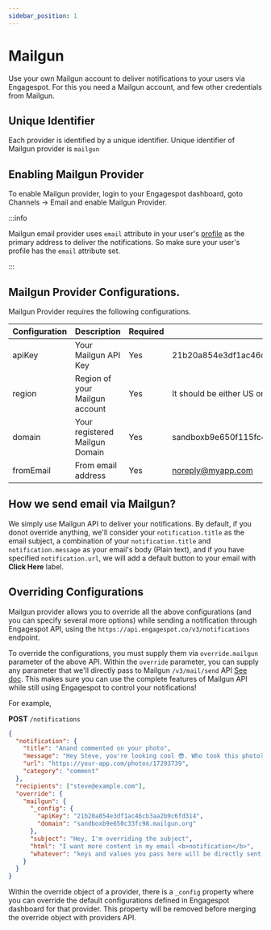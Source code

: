 ```yaml
---
sidebar_position: 1
---
```

# Mailgun

Use your own Mailgun account to deliver notifications to your users via Engagespot. For this you need a Mailgun account, and few other credentials from Mailgun.

## Unique Identifier

Each provider is identified by a unique identifier. Unique identifier of Mailgun provider is `mailgun`

## Enabling Mailgun Provider

To enable Mailgun provider, login to your Engagespot dashboard, goto Channels -> Email and enable Mailgun Provider.

:::info

Mailgun email provider uses `email` attribute in your user's [profile](../../../profile/what-are-user-profiles.mdx) as the primary address to deliver the notifications. So make sure your user's profile has the `email` attribute set.

:::

## Mailgun Provider Configurations.

Mailgun Provider requires the following configurations.

| Configuration | Description                    | Required | Example                                             |
| ------------- | ------------------------------ | -------- | --------------------------------------------------- |
| apiKey        | Your Mailgun API Key           | Yes      | 21b20a854e3df1ac46cb3aa2b9c6fd314                   |
| region        | Region of your Mailgun account | Yes      | It should be either US or EU                        |
| domain        | Your registered Mailgun Domain | Yes      | sandboxb9e650f115fc4f55beer32b60c33fc98.mailgun.org |
| fromEmail     | From email address             | Yes      | noreply@myapp.com                                   |

## How we send email via Mailgun?

We simply use Mailgun API to deliver your notifications. By default, if you donot override anything, we'll consider your `notification.title` as the email subject, a combination of your `notification.title` and `notification.message` as your email's body (Plain text), and if you have specified `notification.url`, we will add a default button to your email with **Click Here** label.

## Overriding Configurations

Mailgun provider allows you to override all the above configurations (and you can specify several more options) while sending a notification through Engagespot API, using the `https://api.engagespot.co/v3/notifications` endpoint.

To override the configurations, you must supply them via `override.mailgun` parameter of the above API. Within the `override` parameter, you can supply any parameter that we'll directly pass to Mailgun `/v3/mail/send` API [See doc](https://documentation.mailgun.com/en/latest/api-sending.html#sending). This makes sure you can use the complete features of Mailgun API while still using Engagespot to control your notifications!

For example,

**POST** `/notifications`

```json
{
  "notification": {
    "title": "Anand commented on your photo",
    "message": "Hey Steve, you're looking cool 😎. Who took this photo?",
    "url": "https://your-app.com/photos/17293739",
    "category": "comment"
  },
  "recipients": ["steve@example.com"],
  "override": {
    "mailgun": {
      "_config": {
        "apiKey": "21b20a854e3df1ac46cb3aa2b9c6fd314",
        "domain": "sandboxb9e650c33fc98.mailgun.org"
      },
      "subject": "Hey, I'm overriding the subject",
      "html": "I want more content in my email <b>notification</b>",
      "whatever": "keys and values you pass here will be directly sent to Mailgun's Send API 🎉"
    }
  }
}
```

Within the override object of a provider, there is a `_config` property where you can override the default configurations defined in Engagespot dashboard for that provider. This property will be removed before merging the override object with providers API.
